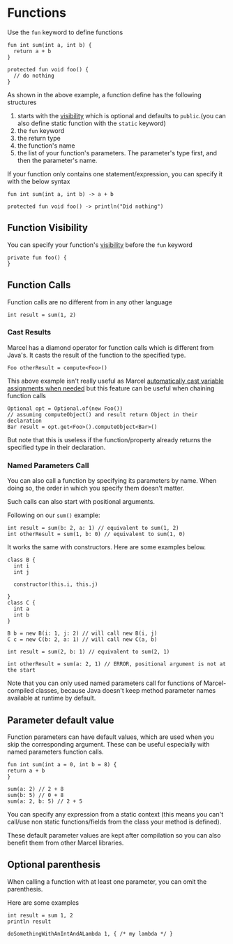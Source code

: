 # Functions

Use the `fun` keyword to define functions

```marcel
fun int sum(int a, int b) {
  return a + b
}

protected fun void foo() {
  // do nothing
}
```

As shown in the above example, a function define has the following structures
1. starts with the [visibility](./visibility.md) which is optional and defaults to `public`.(you can also define static function with the `static` keyword)
2. the `fun` keyword
3. the return type
4. the function's name
5. the list of your function's parameters. The parameter's type first, and then the parameter's name.


If your function only contains one statement/expression, you can specify it with the below syntax

```marcel
fun int sum(int a, int b) -> a + b

protected fun void foo() -> println("Did nothing")
```

## Function Visibility

You can specify your function's [visibility](./visibility.md) before the `fun` keyword

```marcel
private fun foo() {
}
```

## Function Calls
Function calls are no different from in any other language

```marcel
int result = sum(1, 2)
```

### Cast Results
Marcel has a diamond operator for function calls which is different from Java's. It casts the 
result of the function to the specified type.

```marcel
Foo otherResult = compute<Foo>()
```
This above example isn't really useful as Marcel [automatically cast variable assignments when needed](../variables.md#automatic-casting) but this feature can be useful when chaining function calls

```marcel
Optional opt = Optional.of(new Foo())
// assuming computeObject() and result return Object in their declaration
Bar result = opt.get<Foo>().computeObject<Bar>()
```
 
But note that this is useless if the function/property already returns the specified type in their declaration.

### Named Parameters Call
You can also call a function by specifying its parameters by name. When doing so, the order in which
you specify them doesn't matter.

Such calls can also start with positional arguments.

Following on our `sum()` example:
```marcel
int result = sum(b: 2, a: 1) // equivalent to sum(1, 2)
int otherResult = sum(1, b: 0) // equivalent to sum(1, 0)
```

It works the same with constructors.
Here are some examples below.

```marcel
class B {
  int i
  int j
  
  constructor(this.i, this.j)

}
class C {
  int a
  int b
}

B b = new B(i: 1, j: 2) // will call new B(i, j)
C c = new C(b: 2, a: 1) // will call new C(a, b)
```

```marcel
int result = sum(2, b: 1) // equivalent to sum(2, 1)

int otherResult = sum(a: 2, 1) // ERROR, positional argument is not at the start 
```

Note that you can only used named parameters call for functions of Marcel-compiled classes, because Java doesn't keep method parameter names available at runtime by default.

## Parameter default value
Function parameters can have default values, which are used when you skip the corresponding argument. These can be useful especially
with named parameters function calls. 

```marcel
fun int sum(int a = 0, int b = 8) {
return a + b
}

sum(a: 2) // 2 + 8
sum(b: 5) // 0 + 8
sum(a: 2, b: 5) // 2 + 5
```

You can specify any expression from a static context (this means you can't call/use non static functions/fields from the class your method is defined).

These default parameter values are kept after compilation so you can also benefit them from other Marcel libraries.


## Optional parenthesis
When calling a function with at least one parameter, you can omit the parenthesis.

Here are some examples
```marcel
int result = sum 1, 2
println result

doSomethingWithAnIntAndALambda 1, { /* my lambda */ }
```